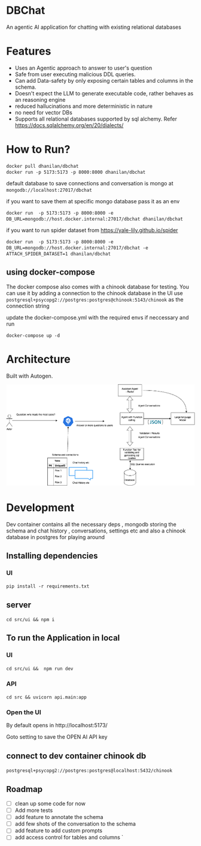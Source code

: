 # DBChat
An agentic AI application for chatting with existing relational databases

# Features
- Uses an Agentic approach to answer to user's question
- Safe from user executing malicious DDL queries.
- Can add Data-safety by only exposing certain tables and columns in the schema.
- Doesn't expect the LLM to generate executable code, rather behaves as an reasoning engine
- reduced hallucinations and more deterministic in nature
- no need for vector DBs
- Supports all relational databases supported by sql alchemy. Refer https://docs.sqlalchemy.org/en/20/dialects/


# How to Run?
```
docker pull dhanilan/dbchat
docker run -p 5173:5173 -p 8000:8000 dhanilan/dbchat
```
default  database to save connections and conversation is mongo at `mongodb://localhost:27017/dbchat`

if you want to save them at specific mongo database pass it as an env
```
docker run  -p 5173:5173 -p 8000:8000 -e DB_URL=mongodb://host.docker.internal:27017/dbchat dhanilan/dbchat

```

if you want to run spider dataset from https://yale-lily.github.io/spider

```
docker run  -p 5173:5173 -p 8000:8000 -e DB_URL=mongodb://host.docker.internal:27017/dbchat -e ATTACH_SPIDER_DATASET=1 dhanilan/dbchat

```

## using docker-compose

The docker compose also comes with a chinook database for testing. You can use it by adding a connection to the chinook database in the UI
use  `postgresql+psycopg2://postgres:postgres@chinook:5143/chinook` as the connection string

update the docker-compose.yml with the required envs if neccessary and run
```
docker-compose up -d
```

# Architecture
Built with Autogen.

![alt text](https://github.com/dhanilan/dbchat/blob/main/architecture.png?raw=true)


# Development

Dev container contains all the necessary deps , mongodb storing the schema and chat history , conversations, settings etc
and also a chinook database in postgres for playing around


## Installing dependencies
### UI
`pip install -r requirements.txt`

## server
`cd src/ui && npm i`


## To run the Application in local

### UI
`cd src/ui &&  npm run dev`

### API
`cd src && uvicorn api.main:app`


### Open the UI
By default opens in http://localhost:5173/

Goto setting to save the OPEN AI API key

## connect to dev container chinook db

`postgresql+psycopg2://postgres:postgres@localhost:5432/chinook`



## Roadmap
- [ ] clean up some code for now
- [ ] Add more tests
- [ ] add feature to annotate the schema
- [ ] add few shots of the conversation to the schema
- [ ] add feature to add custom prompts
- [ ] add access control for tables and columns
`
